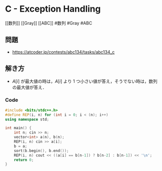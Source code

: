 # C - Exception Handling
[[数列]] [[Gray]] [[ABC]]
#数列 #Gray #ABC 

## 問題
- https://atcoder.jp/contests/abc134/tasks/abc134_c

## 解き方
- $A[i]$ が最大値の時は，$A[i]$ より $1$ つ小さい値が答え，そうでない時は，数列の最大値が答え．

### Code
```c++
#include <bits/stdc++.h>
#define REP(i, n) for (int i = 0; i < (n); i++)
using namespace std;

int main() {
	int n; cin >> n;
	vector<int> a(n), b(n);
	REP(i, n) cin >> a[i];
	b = a;
	sort(b.begin(), b.end());
	REP(i, n) cout << ((a[i] == b[n-1]) ? b[n-2] : b[n-1]) << '\n';
	return 0;
}
```